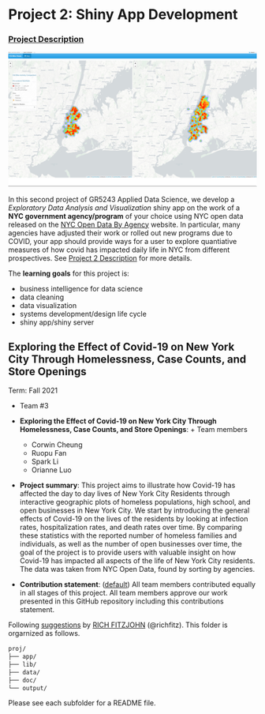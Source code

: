 # Project 2: Shiny App Development

### [Project Description](doc/project2_desc.md)

![screenshot](doc/figs/map.jpg)

In this second project of GR5243 Applied Data Science, we develop a *Exploratory Data Analysis and Visualization* shiny app on the work of a **NYC government agency/program** of your choice using NYC open data released on the [NYC Open Data By Agency](https://opendata.cityofnewyork.us/data/) website. In particular, many agencies have adjusted their work or rolled out new programs due to COVID, your app should provide ways for a user to explore quantiative measures of how covid has impacted daily life in NYC from different prospectives. See [Project 2 Description](doc/project2_desc.md) for more details.  

The **learning goals** for this project is:

- business intelligence for data science
- data cleaning
- data visualization
- systems development/design life cycle
- shiny app/shiny server


## Exploring the Effect of Covid-19 on New York City Through Homelessness, Case Counts, and Store Openings
Term: Fall 2021

+ Team #3
+ **Exploring the Effect of Covid-19 on New York City Through Homelessness, Case Counts, and Store Openings**: + Team members
	+ Corwin Cheung
	+ Ruopu Fan
	+ Spark Li
	+ Orianne Luo

+ **Project summary**: This project aims to illustrate how Covid-19 has affected the day to day lives of New York City Residents through interactive geographic plots of homeless populations, high school, and open businesses in New York City. We start by introducing the general effects of Covid-19 on the lives of the residents by looking at infection rates, hospitalization rates, and death rates over time. By comparing these statistics with the reported number of homeless families and individuals, as well as the number of open businesses over time, the goal of the project is to provide users with valuable insight on how Covid-19 has impacted all aspects of the life of New York City residents. 
The data was taken from NYC Open Data, found by sorting by agencies.

+ **Contribution statement**: ([default](doc/a_note_on_contributions.md)) All team members contributed equally in all stages of this project. All team members approve our work presented in this GitHub repository including this contributions statement. 

Following [suggestions](http://nicercode.github.io/blog/2013-04-05-projects/) by [RICH FITZJOHN](http://nicercode.github.io/about/#Team) (@richfitz). This folder is orgarnized as follows.

```
proj/
├── app/
├── lib/
├── data/
├── doc/
└── output/
```

Please see each subfolder for a README file.

